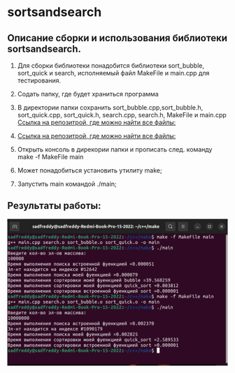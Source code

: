 # sortsandsearch
## Описание сборки и использования библиотеки sortsandsearch.
1. Для сборки библиотеки понадобится библиотеки sort_bubble, sort_quick и search, исполняемый файл MakeFile и main.cpp для тестирования.

2. Содать папку, где будет храниться программа

3. В директории папки сохранить sort_bubble.cpp,sort_bubble.h,  sort_quick.cpp, sort_quick.h, search.cpp, search.h, MakeFile и main.cpp [Ссылка на репозитрой, где можно найти все файлы:](адрес "https://github.com/stumpfeklinge/sortsandsearch/blob/main/MakeFile")
4. [Cсылка на репозитрой, где можно найти все файлы:](https://github.com/stumpfeklinge/sortsandsearch)

5. Открыть консоль в дирекории папки и прописать след. команду make -f MakeFile main

6. Может понадобиться установить утилиту make;

7. Запустить main командой ./main;

## Результаты работы: 
![res](image-1.png)
